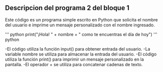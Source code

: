 ## Descripcion del programa 2 del bloque 1
Este código es un programa simple escrito en Python que solicita el
nombre del usuario e imprime un mensaje personalizado con el nombre ingresado. 


''' python 
print("¡Hola! " + nombre + " como te encuentras el día de hoy")
''' python

-El código utiliza la función input() para obtener entrada del usuario.
-La variable nombre se utiliza para almacenar la entrada del usuario.
-El código utiliza la función print() para imprimir un mensaje personalizado en la pantalla.
-El operador + se utiliza para concatenar cadenas de texto.


